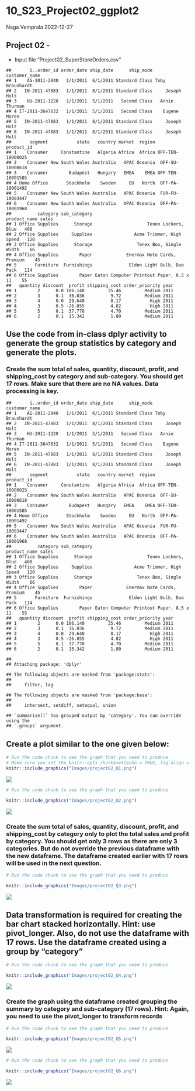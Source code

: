 10_S23_Project02_ggplot2
================
Naga Vemprala
2022-12-27

## Project 02 -

-   Input file “Project02_SuperStoreOrders.csv”

<!-- -->

    ##       ï..order_id order_date ship_date      ship_mode   customer_name
    ## 1    AG-2011-2040   1/1/2011  6/1/2011 Standard Class Toby Braunhardt
    ## 2   IN-2011-47883   1/1/2011  8/1/2011 Standard Class     Joseph Holt
    ## 3    HU-2011-1220   1/1/2011  5/1/2011   Second Class   Annie Thurman
    ## 4 IT-2011-3647632   1/1/2011  5/1/2011   Second Class    Eugene Moren
    ## 5   IN-2011-47883   1/1/2011  8/1/2011 Standard Class     Joseph Holt
    ## 6   IN-2011-47883   1/1/2011  8/1/2011 Standard Class     Joseph Holt
    ##       segment           state   country market  region       product_id
    ## 1    Consumer     Constantine   Algeria Africa  Africa OFF-TEN-10000025
    ## 2    Consumer New South Wales Australia   APAC Oceania  OFF-SU-10000618
    ## 3    Consumer        Budapest   Hungary   EMEA    EMEA OFF-TEN-10001585
    ## 4 Home Office       Stockholm    Sweden     EU   North  OFF-PA-10001492
    ## 5    Consumer New South Wales Australia   APAC Oceania  FUR-FU-10003447
    ## 6    Consumer New South Wales Australia   APAC Oceania  OFF-PA-10001968
    ##          category sub_category                            product_name sales
    ## 1 Office Supplies      Storage                     Tenex Lockers, Blue   408
    ## 2 Office Supplies     Supplies                Acme Trimmer, High Speed   120
    ## 3 Office Supplies      Storage                 Tenex Box, Single Width    66
    ## 4 Office Supplies        Paper             Enermax Note Cards, Premium    45
    ## 5       Furniture  Furnishings              Eldon Light Bulb, Duo Pack   114
    ## 6 Office Supplies        Paper Eaton Computer Printout Paper, 8.5 x 11    55
    ##   quantity discount  profit shipping_cost order_priority year
    ## 1        2      0.0 106.140         35.46         Medium 2011
    ## 2        3      0.1  36.036          9.72         Medium 2011
    ## 3        4      0.0  29.640          8.17           High 2011
    ## 4        3      0.5 -26.055          4.82           High 2011
    ## 5        5      0.1  37.770          4.70         Medium 2011
    ## 6        2      0.1  15.342          1.80         Medium 2011

## Use the code from in-class dplyr activity to generate the group statistics by category and generate the plots.

### Create the sum total of sales, quantity, discount, profit, and shipping_cost by category and sub-category. You should get 17 rows. Make sure that there are no NA values. Data processing is key.

    ##       ï..order_id order_date ship_date      ship_mode   customer_name
    ## 1    AG-2011-2040   1/1/2011  6/1/2011 Standard Class Toby Braunhardt
    ## 2   IN-2011-47883   1/1/2011  8/1/2011 Standard Class     Joseph Holt
    ## 3    HU-2011-1220   1/1/2011  5/1/2011   Second Class   Annie Thurman
    ## 4 IT-2011-3647632   1/1/2011  5/1/2011   Second Class    Eugene Moren
    ## 5   IN-2011-47883   1/1/2011  8/1/2011 Standard Class     Joseph Holt
    ## 6   IN-2011-47883   1/1/2011  8/1/2011 Standard Class     Joseph Holt
    ##       segment           state   country market  region       product_id
    ## 1    Consumer     Constantine   Algeria Africa  Africa OFF-TEN-10000025
    ## 2    Consumer New South Wales Australia   APAC Oceania  OFF-SU-10000618
    ## 3    Consumer        Budapest   Hungary   EMEA    EMEA OFF-TEN-10001585
    ## 4 Home Office       Stockholm    Sweden     EU   North  OFF-PA-10001492
    ## 5    Consumer New South Wales Australia   APAC Oceania  FUR-FU-10003447
    ## 6    Consumer New South Wales Australia   APAC Oceania  OFF-PA-10001968
    ##          category sub_category                            product_name sales
    ## 1 Office Supplies      Storage                     Tenex Lockers, Blue   408
    ## 2 Office Supplies     Supplies                Acme Trimmer, High Speed   120
    ## 3 Office Supplies      Storage                 Tenex Box, Single Width    66
    ## 4 Office Supplies        Paper             Enermax Note Cards, Premium    45
    ## 5       Furniture  Furnishings              Eldon Light Bulb, Duo Pack   114
    ## 6 Office Supplies        Paper Eaton Computer Printout Paper, 8.5 x 11    55
    ##   quantity discount  profit shipping_cost order_priority year
    ## 1        2      0.0 106.140         35.46         Medium 2011
    ## 2        3      0.1  36.036          9.72         Medium 2011
    ## 3        4      0.0  29.640          8.17           High 2011
    ## 4        3      0.5 -26.055          4.82           High 2011
    ## 5        5      0.1  37.770          4.70         Medium 2011
    ## 6        2      0.1  15.342          1.80         Medium 2011

    ## 
    ## Attaching package: 'dplyr'

    ## The following objects are masked from 'package:stats':
    ## 
    ##     filter, lag

    ## The following objects are masked from 'package:base':
    ## 
    ##     intersect, setdiff, setequal, union

    ## `summarise()` has grouped output by 'category'. You can override using the
    ## `.groups` argument.

## Create a plot similar to the one given below:

``` r
# Run the code chunk to see the graph that you need to produce 
# Make sure you set the knitr::opts_chunk$set(echo = TRUE, fig.align = 'left') at the beginning of the document so that the images are visibly displayed. 
knitr::include_graphics("Images/project02_Q1.png")
```

<img src="Images/project02_Q1.png" style="display: block; margin: auto auto auto 0;" />

``` r
# Run the code chunk to see the graph that you need to produce

knitr::include_graphics("Images/project02_Q2.png")
```

<img src="Images/project02_Q2.png" style="display: block; margin: auto auto auto 0;" />

### Create the sum total of sales, quantity, discount, profit, and shipping_cost by category only to plot the total sales and profit by category. You should get only 3 rows as there are only 3 categories. But do not override the previous dataframe with the new dataframe. The dataframe created earlier with 17 rows will be used in the next question.

``` r
# Run the code chunk to see the graph that you need to produce

knitr::include_graphics("Images/project02_Q3.png")
```

<img src="Images/project02_Q3.png" style="display: block; margin: auto auto auto 0;" />

## Data transformation is required for creating the bar chart stacked horizontally. Hint: use pivot_longer. Also, do not use the dataframe with 17 rows. Use the dataframe created using a group by “category”

``` r
# Run the code chunk to see the graph that you need to produce

knitr::include_graphics("Images/project02_Q4.png")
```

<img src="Images/project02_Q4.png" style="display: block; margin: auto auto auto 0;" />

### Create the graph using the dataframe created grouping the summary by category and sub-category (17 rows). Hint: Again, you need to use the pivot_longer to transform records

``` r
# Run the code chunk to see the graph that you need to produce

knitr::include_graphics("Images/project02_Q5.png")
```

<img src="Images/project02_Q5.png" style="display: block; margin: auto auto auto 0;" />

``` r
# Run the code chunk to see the graph that you need to produce

knitr::include_graphics("Images/project02_Q6.png")
```

<img src="Images/project02_Q6.png" style="display: block; margin: auto auto auto 0;" />
